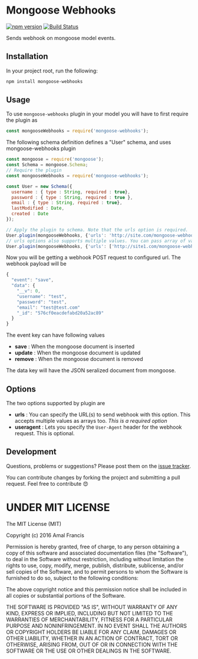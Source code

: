 Mongoose Webhooks
========

[![npm version](https://badge.fury.io/js/mongoose-webhooks.svg)](https://badge.fury.io/js/mongoose-webhooks)
[![Build Status](https://travis-ci.org/amalfra/mongoose-webhooks.svg?branch=master)](https://travis-ci.org/amalfra/mongoose-webhooks)

Sends webhook on mongoose model events.

## Installation
In your project root, run the following:

```sh
npm install mongoose-webhooks
```

## Usage
To use `mongoose-webhooks` plugin in your model you will have to first require the plugin as

```javascript
const mongooseWebhooks = require('mongoose-webhooks');
```

The following schema definition defines a "User" schema, and uses mongoose-webhooks plugin

```javascript
const mongoose = require('mongoose');
const Schema = mongoose.Schema;
// Require the plugin
const mongooseWebhooks = require('mongoose-webhooks');

const User = new Schema({
  username : { type : String, required : true},
  password : { type : String, required : true },
  email : { type : String, required : true},
  lastModified : Date,
  created : Date
});

// Apply the plugin to schema. Note that the urls option is required.
User.plugin(mongooseWebhooks, {'urls': 'http://site.com/mongoose-webhook'});
// urls options also supports multiple values. You can pass array of values if webhook needs to be delivered to multiple destinations
User.plugin(mongooseWebhooks, {'urls': ['http://site1.com/mongoose-webhook', 'http://site2.com/mongoose-webhook']});
```

Now you will be getting a webhook POST request to configured url. The webhook payload will be

```javascript
{
  "event": "save",
  "data": {
    "__v": 0,
    "username": "test",
    "password": "test",
    "email": "test@test.com"
    "_id": "576cf0eacdefabd20a52ac89"
  }
}
```

The event key can have following values
  * **save** : When the mongoose document is inserted
  * **update** : When the mongoose document is updated
  * **remove** : When the mongoose document is removed

The data key will have the JSON seralized document from mongoose.

## Options

The two options supported by plugin are
  * **urls** : You can specify the URL(s) to send webhook with this option. This accepts multiple values as arrays too. *This is a required option*
  * **useragent** : Lets you specify the `User-Agent` header for the webhook request. This is optional.

## Development

Questions, problems or suggestions? Please post them on the [issue tracker](https://github.com/amalfra/mongoose-webhooks/issues).

You can contribute changes by forking the project and submitting a pull request. Feel free to contribute :heart_eyes:

UNDER MIT LICENSE
=================

The MIT License (MIT)

Copyright (c) 2016 Amal Francis

Permission is hereby granted, free of charge, to any person obtaining a copy of this software and associated documentation files (the "Software"), to deal in the Software without restriction, including without limitation the rights to use, copy, modify, merge, publish, distribute, sublicense, and/or sell copies of the Software, and to permit persons to whom the Software is furnished to do so, subject to the following conditions:

The above copyright notice and this permission notice shall be included in all copies or substantial portions of the Software.

THE SOFTWARE IS PROVIDED "AS IS", WITHOUT WARRANTY OF ANY KIND, EXPRESS OR IMPLIED, INCLUDING BUT NOT LIMITED TO THE WARRANTIES OF MERCHANTABILITY, FITNESS FOR A PARTICULAR PURPOSE AND NONINFRINGEMENT. IN NO EVENT SHALL THE AUTHORS OR COPYRIGHT HOLDERS BE LIABLE FOR ANY CLAIM, DAMAGES OR OTHER LIABILITY, WHETHER IN AN ACTION OF CONTRACT, TORT OR OTHERWISE, ARISING FROM, OUT OF OR IN CONNECTION WITH THE SOFTWARE OR THE USE OR OTHER DEALINGS IN THE SOFTWARE.
